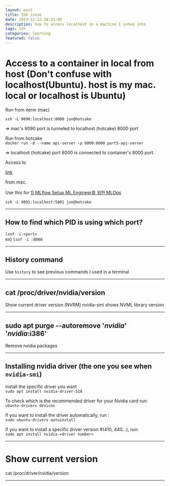 ```yaml
---
layout: post
title: SSH issue
date: 2023-12-22 18:23:00
description: how to access localhost in a machine I sshed into
tags: ssh
categories: learning
featured: false
---
```


# Access to a container in local from host (Don't confuse with localhost(Ubuntu). host is my mac. local or localhost is Ubuntu)

Run from iterm (mac)

`ssh -L 9090:localhost:8000 jun@hotcake`

=> mac's 9090 port is tunneled to localhost (hotcake) 8000 port

Run from hotcake  
`docker run -d --name api-server -p 8000:8000 part5-api-server`

=> localhost (hotcake) port 8000 is connected to container's 8000 port.

Access to

[link](http://localhost:9090/docs)

from mac.

Use this for [1) MLflow Setup ML Engineer를 위한 MLOps](mlops-for-mle.github.io)

`ssh -L 9091:localhost:5001 jun@hotcake`

--- 

## How to find which PID is using which port?
`lsof -i:<port>`\
ex) `lsof -i :8000`

---

## History command
Use `history` to see previous commands I used in a terminal

---


## cat /proc/driver/nvidia/version
Show current driver version (NVRM)
nvidia-smi shows NVML library version

---

## sudo apt purge --autoremove '*nvidia*' '*nvidia*:i386'
Remove nvidia packages

---

## Installing nvidia driver (the one you see when `nvidia-smi`)
install the specific driver you want  
`sudo apt install nvidia-driver-510`

To check which is the recommended driver for your Nvidia card run:  
`ubuntu-drivers devices`

If you want to install the driver automatically, run :  
`sudo ubuntu-drivers autoinstall`

If you want to install a specific driver version #(410, 440...), run:  
`sudo apt install nvidia-<driver number>`

---

# Show current version
cat /proc/driver/nvidia/version

---



